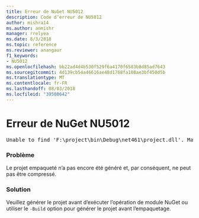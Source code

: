 ```yaml
---
title: Erreur de NuGet NU5012
description: Code d’erreur de NU5012
author: mishra14
ms.author: anmishr
manager: rrelyea
ms.date: 8/3/2018
ms.topic: reference
ms.reviewer: anangaur
f1_keywords:
- NU5012
ms.openlocfilehash: bb22ad4d4b530f529f6a4170f6583b8d85ad7643
ms.sourcegitcommit: 4d139cb54a46616ae48d1768fa108ae3bf450d5b
ms.translationtype: MT
ms.contentlocale: fr-FR
ms.lasthandoff: 08/03/2018
ms.locfileid: "39508642"
---
```

# <a name="nuget-error-nu5012"></a>Erreur de NuGet NU5012
<pre>Unable to find 'F:\project\bin\Debug\net461\project.dll'. Make sure the project has been built.</pre>

### <a name="issue"></a>Problème

Le projet empaqueté n’a pas encore été généré et, par conséquent, ne peut pas être compressé.


### <a name="solution"></a>Solution

Veuillez générer le projet avant d’exécuter l’opération de module NuGet ou utiliser le `-Build` option pour générer le projet avant l’empaquetage.

